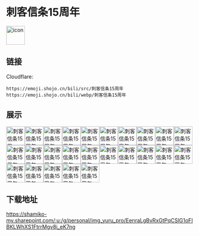 # 刺客信条15周年
<img src="https://emoji.shojo.cn/bili/src/刺客信条15周年/icon.png" width="50" height="50" alt="icon">

## 链接
Cloudflare:
```
https://emoji.shojo.cn/bili/src/刺客信条15周年
https://emoji.shojo.cn/bili/webp/刺客信条15周年
```
## 展示
<img src="https://emoji.shojo.cn/bili/src/刺客信条15周年/刺客信条15周年-？.png" width="50" height="50" alt="刺客信条15周年-？"><img src="https://emoji.shojo.cn/bili/src/刺客信条15周年/刺客信条15周年-拔刀.png" width="50" height="50" alt="刺客信条15周年-拔刀"><img src="https://emoji.shojo.cn/bili/src/刺客信条15周年/刺客信条15周年-比心.png" width="50" height="50" alt="刺客信条15周年-比心"><img src="https://emoji.shojo.cn/bili/src/刺客信条15周年/刺客信条15周年-冲呀.png" width="50" height="50" alt="刺客信条15周年-冲呀"><img src="https://emoji.shojo.cn/bili/src/刺客信条15周年/刺客信条15周年-达成共识.png" width="50" height="50" alt="刺客信条15周年-达成共识"><img src="https://emoji.shojo.cn/bili/src/刺客信条15周年/刺客信条15周年-害怕.png" width="50" height="50" alt="刺客信条15周年-害怕"><img src="https://emoji.shojo.cn/bili/src/刺客信条15周年/刺客信条15周年-划水.png" width="50" height="50" alt="刺客信条15周年-划水"><img src="https://emoji.shojo.cn/bili/src/刺客信条15周年/刺客信条15周年-毁灭吧.png" width="50" height="50" alt="刺客信条15周年-毁灭吧"><img src="https://emoji.shojo.cn/bili/src/刺客信条15周年/刺客信条15周年-康.png" width="50" height="50" alt="刺客信条15周年-康"><img src="https://emoji.shojo.cn/bili/src/刺客信条15周年/刺客信条15周年-哭哭.png" width="50" height="50" alt="刺客信条15周年-哭哭"><img src="https://emoji.shojo.cn/bili/src/刺客信条15周年/刺客信条15周年-酷.png" width="50" height="50" alt="刺客信条15周年-酷"><img src="https://emoji.shojo.cn/bili/src/刺客信条15周年/刺客信条15周年-乐.png" width="50" height="50" alt="刺客信条15周年-乐"><img src="https://emoji.shojo.cn/bili/src/刺客信条15周年/刺客信条15周年-期待.png" width="50" height="50" alt="刺客信条15周年-期待"><img src="https://emoji.shojo.cn/bili/src/刺客信条15周年/刺客信条15周年-祈祷.png" width="50" height="50" alt="刺客信条15周年-祈祷"><img src="https://emoji.shojo.cn/bili/src/刺客信条15周年/刺客信条15周年-强大.png" width="50" height="50" alt="刺客信条15周年-强大"><img src="https://emoji.shojo.cn/bili/src/刺客信条15周年/刺客信条15周年-庆祝.png" width="50" height="50" alt="刺客信条15周年-庆祝"><img src="https://emoji.shojo.cn/bili/src/刺客信条15周年/刺客信条15周年-上天入地.png" width="50" height="50" alt="刺客信条15周年-上天入地"><img src="https://emoji.shojo.cn/bili/src/刺客信条15周年/刺客信条15周年-失去同步.png" width="50" height="50" alt="刺客信条15周年-失去同步"><img src="https://emoji.shojo.cn/bili/src/刺客信条15周年/刺客信条15周年-探头.png" width="50" height="50" alt="刺客信条15周年-探头"><img src="https://emoji.shojo.cn/bili/src/刺客信条15周年/刺客信条15周年-危.png" width="50" height="50" alt="刺客信条15周年-危"><img src="https://emoji.shojo.cn/bili/src/刺客信条15周年/刺客信条15周年-无所畏惧.png" width="50" height="50" alt="刺客信条15周年-无所畏惧"><img src="https://emoji.shojo.cn/bili/src/刺客信条15周年/刺客信条15周年-无语.png" width="50" height="50" alt="刺客信条15周年-无语"><img src="https://emoji.shojo.cn/bili/src/刺客信条15周年/刺客信条15周年-吸猫.png" width="50" height="50" alt="刺客信条15周年-吸猫"><img src="https://emoji.shojo.cn/bili/src/刺客信条15周年/刺客信条15周年-信仰之跃.png" width="50" height="50" alt="刺客信条15周年-信仰之跃"><img src="https://emoji.shojo.cn/bili/src/刺客信条15周年/刺客信条15周年-硬币.png" width="50" height="50" alt="刺客信条15周年-硬币">

## 下载地址

https://shamiko-my.sharepoint.com/:u:/g/personal/img_yuru_pro/EenraLgBvRxGtPqCSlG1oFIBKLWhXS1FtrrMgv8i_eK7ng